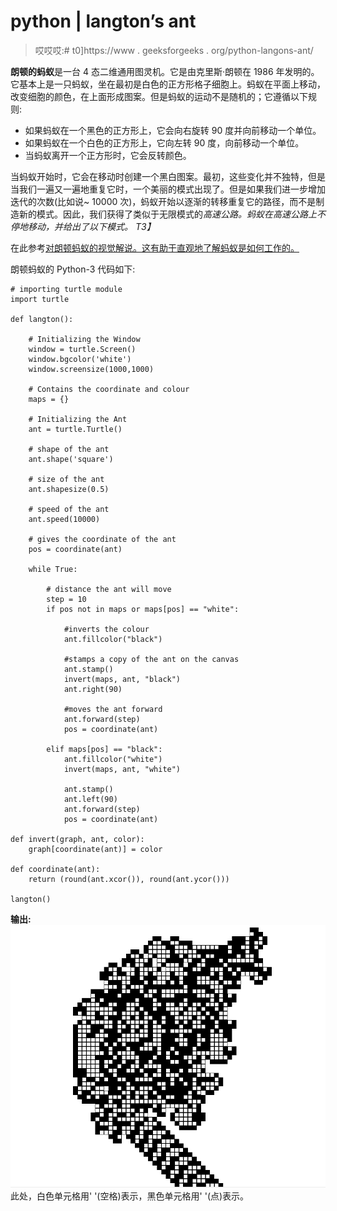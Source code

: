 # python | langton’s ant

> 哎哎哎:# t0]https://www . geeksforgeeks . org/python-langons-ant/

**朗顿的蚂蚁**是一台 4 态二维通用图灵机。它是由克里斯·朗顿在 1986 年发明的。它基本上是一只蚂蚁，坐在最初是白色的正方形格子细胞上。蚂蚁在平面上移动，改变细胞的颜色，在上面形成图案。但是蚂蚁的运动不是随机的；它遵循以下规则:

*   如果蚂蚁在一个黑色的正方形上，它会向右旋转 90 度并向前移动一个单位。
*   如果蚂蚁在一个白色的正方形上，它向左转 90 度，向前移动一个单位。
*   当蚂蚁离开一个正方形时，它会反转颜色。

当蚂蚁开始时，它会在移动时创建一个黑白图案。最初，这些变化并不独特，但是当我们一遍又一遍地重复它时，一个美丽的模式出现了。但是如果我们进一步增加迭代的次数(比如说~ 10000 次)，蚂蚁开始以逐渐的转移重复它的路径，而不是制造新的模式。因此，我们获得了类似于无限模式的*高速公路。蚂蚁在高速公路上不停地移动，并给出了以下模式。
T3】*

在此参考[对朗顿蚂蚁的视觉解说。这有助于直观地了解蚂蚁是如何工作的。](https://www.youtube.com/watch?v=NWBToaXK5T0)

朗顿蚂蚁的 Python-3 代码如下:

```
# importing turtle module
import turtle

def langton():

    # Initializing the Window
    window = turtle.Screen()
    window.bgcolor('white')
    window.screensize(1000,1000)

    # Contains the coordinate and colour
    maps = {}

    # Initializing the Ant
    ant = turtle.Turtle()

    # shape of the ant
    ant.shape('square')    

    # size of the ant
    ant.shapesize(0.5)

    # speed of the ant
    ant.speed(10000)                                 

    # gives the coordinate of the ant                
    pos = coordinate(ant)                             

    while True:

        # distance the ant will move
        step = 10                                     
        if pos not in maps or maps[pos] == "white":

            #inverts the colour
            ant.fillcolor("black")        

            #stamps a copy of the ant on the canvas
            ant.stamp()                                 
            invert(maps, ant, "black")
            ant.right(90)

            #moves the ant forward
            ant.forward(step)                         
            pos = coordinate(ant)

        elif maps[pos] == "black":
            ant.fillcolor("white")
            invert(maps, ant, "white")

            ant.stamp()
            ant.left(90)
            ant.forward(step)
            pos = coordinate(ant)

def invert(graph, ant, color):
    graph[coordinate(ant)] = color

def coordinate(ant):
    return (round(ant.xcor()), round(ant.ycor()))

langton()
```

**输出:**
![](img/fde6816a404a4bf7caac87d5f13d7e11.png)
此处，白色单元格用' '(空格)表示，黑色单元格用' '(点)表示。